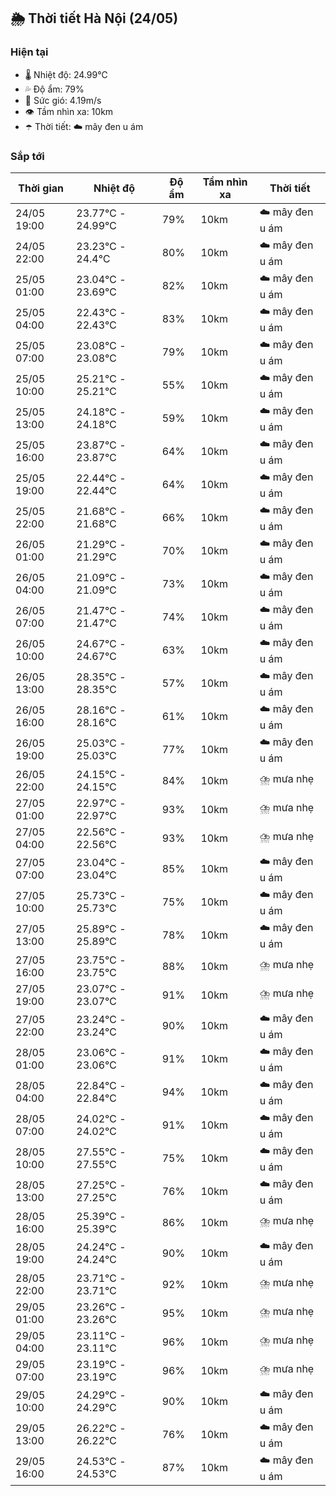 ## 🌦️ Thời tiết Hà Nội (24/05)

### Hiện tại

- 🌡️ Nhiệt độ: 24.99℃
- 💦 Độ ẩm: 79%
- 💨 Sức gió: 4.19m/s
- 👁️ Tầm nhìn xa: 10km
- ☂️ Thời tiết: ☁️ mây đen u ám

### Sắp tới

| Thời gian | Nhiệt độ | Độ ẩm | Tầm nhìn xa | Thời tiết |
| --- | --- | --- | --- | --- |
| 24/05 19:00 | 23.77℃ - 24.99℃ | 79% | 10km | ☁️ mây đen u ám |
| 24/05 22:00 | 23.23℃ - 24.4℃ | 80% | 10km | ☁️ mây đen u ám |
| 25/05 01:00 | 23.04℃ - 23.69℃ | 82% | 10km | ☁️ mây đen u ám |
| 25/05 04:00 | 22.43℃ - 22.43℃ | 83% | 10km | ☁️ mây đen u ám |
| 25/05 07:00 | 23.08℃ - 23.08℃ | 79% | 10km | ☁️ mây đen u ám |
| 25/05 10:00 | 25.21℃ - 25.21℃ | 55% | 10km | ☁️ mây đen u ám |
| 25/05 13:00 | 24.18℃ - 24.18℃ | 59% | 10km | ☁️ mây đen u ám |
| 25/05 16:00 | 23.87℃ - 23.87℃ | 64% | 10km | ☁️ mây đen u ám |
| 25/05 19:00 | 22.44℃ - 22.44℃ | 64% | 10km | ☁️ mây đen u ám |
| 25/05 22:00 | 21.68℃ - 21.68℃ | 66% | 10km | ☁️ mây đen u ám |
| 26/05 01:00 | 21.29℃ - 21.29℃ | 70% | 10km | ☁️ mây đen u ám |
| 26/05 04:00 | 21.09℃ - 21.09℃ | 73% | 10km | ☁️ mây đen u ám |
| 26/05 07:00 | 21.47℃ - 21.47℃ | 74% | 10km | ☁️ mây đen u ám |
| 26/05 10:00 | 24.67℃ - 24.67℃ | 63% | 10km | ☁️ mây đen u ám |
| 26/05 13:00 | 28.35℃ - 28.35℃ | 57% | 10km | ☁️ mây đen u ám |
| 26/05 16:00 | 28.16℃ - 28.16℃ | 61% | 10km | ☁️ mây đen u ám |
| 26/05 19:00 | 25.03℃ - 25.03℃ | 77% | 10km | ☁️ mây đen u ám |
| 26/05 22:00 | 24.15℃ - 24.15℃ | 84% | 10km | ⛈️ mưa nhẹ |
| 27/05 01:00 | 22.97℃ - 22.97℃ | 93% | 10km | ⛈️ mưa nhẹ |
| 27/05 04:00 | 22.56℃ - 22.56℃ | 93% | 10km | ⛈️ mưa nhẹ |
| 27/05 07:00 | 23.04℃ - 23.04℃ | 85% | 10km | ☁️ mây đen u ám |
| 27/05 10:00 | 25.73℃ - 25.73℃ | 75% | 10km | ☁️ mây đen u ám |
| 27/05 13:00 | 25.89℃ - 25.89℃ | 78% | 10km | ☁️ mây đen u ám |
| 27/05 16:00 | 23.75℃ - 23.75℃ | 88% | 10km | ⛈️ mưa nhẹ |
| 27/05 19:00 | 23.07℃ - 23.07℃ | 91% | 10km | ⛈️ mưa nhẹ |
| 27/05 22:00 | 23.24℃ - 23.24℃ | 90% | 10km | ☁️ mây đen u ám |
| 28/05 01:00 | 23.06℃ - 23.06℃ | 91% | 10km | ☁️ mây đen u ám |
| 28/05 04:00 | 22.84℃ - 22.84℃ | 94% | 10km | ☁️ mây đen u ám |
| 28/05 07:00 | 24.02℃ - 24.02℃ | 91% | 10km | ☁️ mây đen u ám |
| 28/05 10:00 | 27.55℃ - 27.55℃ | 75% | 10km | ☁️ mây đen u ám |
| 28/05 13:00 | 27.25℃ - 27.25℃ | 76% | 10km | ☁️ mây đen u ám |
| 28/05 16:00 | 25.39℃ - 25.39℃ | 86% | 10km | ⛈️ mưa nhẹ |
| 28/05 19:00 | 24.24℃ - 24.24℃ | 90% | 10km | ☁️ mây đen u ám |
| 28/05 22:00 | 23.71℃ - 23.71℃ | 92% | 10km | ⛈️ mưa nhẹ |
| 29/05 01:00 | 23.26℃ - 23.26℃ | 95% | 10km | ⛈️ mưa nhẹ |
| 29/05 04:00 | 23.11℃ - 23.11℃ | 96% | 10km | ⛈️ mưa nhẹ |
| 29/05 07:00 | 23.19℃ - 23.19℃ | 96% | 10km | ⛈️ mưa nhẹ |
| 29/05 10:00 | 24.29℃ - 24.29℃ | 90% | 10km | ☁️ mây đen u ám |
| 29/05 13:00 | 26.22℃ - 26.22℃ | 76% | 10km | ☁️ mây đen u ám |
| 29/05 16:00 | 24.53℃ - 24.53℃ | 87% | 10km | ☁️ mây đen u ám |
